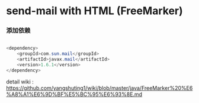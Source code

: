 # send-mail with HTML (FreeMarker) 


### 添加依赖

 
```java

<dependency>
    <groupId>com.sun.mail</groupId>
    <artifactId>javax.mail</artifactId>
    <version>1.6.1</version>
</dependency>

```

detail wiki : https://github.com/yangshuting1/wiki/blob/master/java/FreeMarker%20%E6%A8%A1%E6%9D%BF%E5%BC%95%E6%93%8E.md
